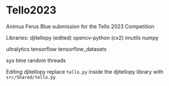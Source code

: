 # Tello2023
Animus Ferus Blue submission for the Tello 2023 Competition

Libraries:
djitellopy (edited)
opencv-python (cv2)
imutils
numpy

ultralytics
tensorflow
tensorflow_datasets

sys
time
random
threads

Editing djitellopy
replace `tello.py` inside the djitellopy library with `src/Shared/tello.py`
